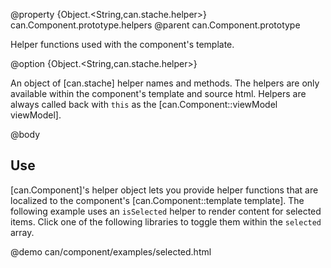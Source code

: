 @property {Object.<String,can.stache.helper>} can.Component.prototype.helpers
@parent can.Component.prototype

Helper functions used with the component's template.

@option {Object.<String,can.stache.helper>}

An object of [can.stache] helper names and methods. The helpers are only
available within the component's template and source html. Helpers
are always called back with `this` as the [can.Component::viewModel viewModel].

@body

## Use

[can.Component]'s helper object lets you provide helper functions that are localized to
the component's [can.Component::template template].  The following example
uses an `isSelected` helper to render content for selected items. Click
one of the following libraries to toggle them within the `selected` array.

@demo can/component/examples/selected.html

